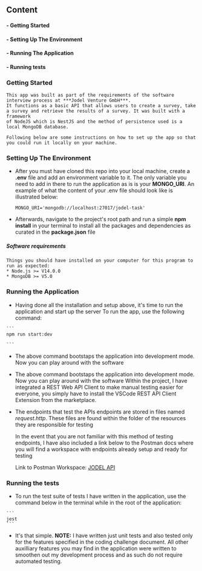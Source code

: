 ## Content
#### - Getting Started
#### - Setting Up The Environment
#### - Running The Application
#### - Running tests


### Getting Started 

    This app was built as part of the requirements of the software interview process at ***Jodel Venture GmbH***.
    It functions as a basic API that allows users to create a survey, take a survey and retrieve the results of a survey. It was built with a framework
    of NodeJS which is NestJS and the method of persistence used is a local MongoDB database.

    Following below are some instructions on how to set up the app so that you could run it locally on your machine.

### Setting Up The Environment

   - After you must have cloned this repo into your local machine, create a **.env** file and add an environment variable to it.
    The only variable you need to add in there to run the application as is is your **MONGO_URI**. An example of what the content of your .env file should look like
    is illustrated below:
     ```
     MONGO_URI='mongodb://localhost:27017/jodel-task'
     ```
   - Afterwards, navigate to the project's root path and run a simple **npm install** in your terminal to install all the packages and dependencies as curated in the **package.json** file 
##### Software requirements
    Things you should have installed on your computer for this program to run as expected:
    * Node.js >= V14.0.0
    * MongoDB >= V5.0


### Running the Application
   - Having done all the installation and setup above, it's time to run the application and start up the server
     To run the app, use the following command:

    ```
    npm run start:dev

    ```
   - The above command bootstaps the application into development mode. Now you can play around with the software
    
  - The above command bootstaps the application into development mode. Now you can play around with the software
    Within the project, I have integrated a REST Web API Client to make manual testing easier for everyone, you simply
    have to install the VSCode REST API Client Extension from the marketplace.

  - The endpoints that test the APIs endpoints are stored in files named _request.http_. These files are found within the folder 
    of the resources they are responsible for testing


    In the event that you are not familiar with this method of testing endpoints, I have also included a link below to the Postman docs where
    you will find a workspace with endpoints already setup and ready for testing 

    Link to Postman Workspace: [JODEL API](https://www.postman.com/kippa-api-doc/workspace/jodel)


### Running the tests

   - To run the test suite of tests I have written in the application, use the command below in the terminal while in the root of the application:

    ```
    jest
    ```
   - It's that simple. 
    **NOTE:** I have written just unit tests and also tested only for the features specified in the 
    coding challenge document. All other auxilliary features you may find in the application were written 
    to smoothen out my development process and as such do not require automated testing.




